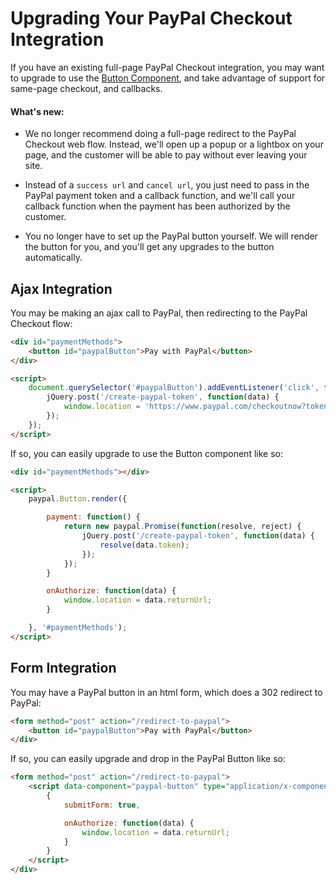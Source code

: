 # Upgrading Your PayPal Checkout Integration

If you have an existing full-page PayPal Checkout integration, you may want to upgrade to use the
[Button Component](./button.md), and take advantage of support for same-page checkout, and callbacks.

#### What's new:

- We no longer recommend doing a full-page redirect to the PayPal Checkout web flow. Instead, we'll open up a popup or a
  lightbox on your page, and the customer will be able to pay without ever leaving your site.

- Instead of a `success url` and `cancel url`, you just need to pass in the PayPal payment token and a callback function,
  and we'll call your callback function when the payment has been authorized by the customer.

- You no longer have to set up the PayPal button yourself. We will render the button for you, and you'll get any
  upgrades to the button automatically.


## Ajax Integration

You may be making an ajax call to PayPal, then redirecting to the PayPal Checkout flow:

```html
<div id="paymentMethods">
	<button id="paypalButton">Pay with PayPal</button>
</div>

<script>
	document.querySelector('#paypalButton').addEventListener('click', function(event) {
		jQuery.post('/create-paypal-token', function(data) {
			window.location = 'https://www.paypal.com/checkoutnow?token=' + data.token;
		});
	});
</script>
```

If so, you can easily upgrade to use the Button component like so:

```html
<div id="paymentMethods"></div>

<script>
	paypal.Button.render({

		payment: function() {
            return new paypal.Promise(function(resolve, reject) {
                jQuery.post('/create-paypal-token', function(data) {
    				resolve(data.token);
    			});
            });
		}

		onAuthorize: function(data) {
			window.location = data.returnUrl;
		}

	}, '#paymentMethods');
</script>
```

## Form Integration

You may have a PayPal button in an html form, which does a 302 redirect to PayPal:

```html
<form method="post" action="/redirect-to-paypal">
	<button id="paypalButton">Pay with PayPal</button>
</div>
```

If so, you can easily upgrade and drop in the PayPal Button like so:

```html
<form method="post" action="/redirect-to-paypal">
	<script data-component="paypal-button" type="application/x-component">
		{
			submitForm: true,

			onAuthorize: function(data) {
				window.location = data.returnUrl;
			}
		}
	</script>
</div>
```
